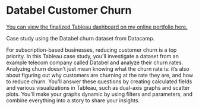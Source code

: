 # Databel Customer Churn

[You can view the finalized Tableau dashboard on my online portfolio here.]()

Case study using the Databel churn dataset from Datacamp.

For subscription-based businesses, reducing customer churn is a top priority. In this Tableau case study, you'll investigate a dataset from an example telecom company called Databel and analyze their churn rates. Analyzing churn doesn’t just mean knowing what the churn rate is: it’s also about figuring out why customers are churning at the rate they are, and how to reduce churn. You'll answer these questions by creating calculated fields and various visualizations in Tableau, such as dual-axis graphs and scatter plots. You'll make your graphs dynamic by using filters and parameters, and combine everything into a story to share your insights.
